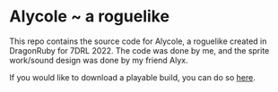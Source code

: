 # Alycole ~ a roguelike

This repo contains the source code for Alycole, a roguelike created in DragonRuby for 7DRL 2022. The code was done by me, and the sprite work/sound design was done by my friend Alyx.

If you would like to download a playable build, you can do so [here](https://lacr1m0sa.itch.io/alycole).
